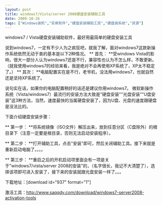 ```yaml
---
layout: post
title: windows7/Vista/server 2008硬盘安装辅助工具		
date: 2009-10-26
tags: ["Windows装机","实用软件","硬盘安装辅助工具","硬盘装系统","资源"]
---
```


windows7 / Vista硬盘安装辅助软件，最好用最简单的硬盘安装工具

说到windows7，一定有不少人为之疯狂吧，就我了解，面对windows7这款新操作系统依然无动于衷的基本是以下2种情况。
** 首先： **受windows Vista的影响，很大一部分人认为windows7还是不行，兼容性也认为不怎么样，不敢更新。（就我使用windows7的经验来看，我是绝对不会再使用XP系统了，XP太不稳定了。）
** 其次： **电脑配置实在是不行，老爷机，没法用windows7，也就自然还是坚持XP系统了。

说句实在话，如果你的电脑配置稍好的话还是建议你用windows7。
微软新操作系统（Vista/windows7）最流行的安装方法大致是"硬盘安装""光盘安装""U盘安装"这3种方法，当然，速度最快的当属硬盘安装了，因为U盘、光盘的速度跟硬盘是没法比的。

下面介绍硬盘安装步骤：

** 第一步： **将系统镜像（ISO文件）解压出来，放到任意分区（C盘除外）的根目录下（注意一定要是根目录，否则无法启动安装程序）。

** 第二步： **打开辅助工具，点击"安装"即可，然后关闭辅助工具。接下来就是重新启动电脑了。。。。

** 第三步： **重启之后的开机启动项里面会有一项是关于"windows7/vista/server 2008的安装"的，（名字很长，我记不大清楚了），选择该项即可进入安装了，接下来的安装就跟光盘安装一样了。。。

下载地址：[download id="937" format="1"]

激活工具：<a href="http://www.saqqdy.com/download/windows7-server2008-activation-tools">http://www.saqqdy.com/download/windows7-server2008-activation-tools</a>		